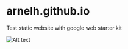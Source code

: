 # arnelh.github.io
Test static website with google web starter kit

![Alt text](/path/to/apple-touch-icon-precomposed.png)